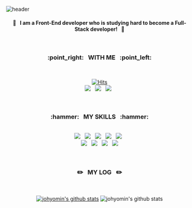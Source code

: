 ![header](https://capsule-render.vercel.app/api?type=slice&color=gradient&height=300&section=header&text=Hello&desc=I'm%20hyomin&fontSize60&fontColor=fff&descSize=30&descAlign=80&descAlignY=40&animation=blink&fontAlign=65&fontAlignY=25&rotate=20)

<div align="center"> 
<h4>🚀  &nbsp; I am a Front-End developer who is studying hard to become a Full-Stack developer! &nbsp;   🚀 </h4><br/>

<h3> :point_right:  &nbsp;  WITH ME &nbsp;   :point_left:   </h3> <br/>   
  
  [![Hits](https://hits.seeyoufarm.com/api/count/incr/badge.svg?url=https%3A%2F%2Fgithub.com%2Fjohyomin&count_bg=%23CEA9F6&title_bg=%237B00F6&icon=trustpilot.svg&icon_color=%23FFFFFF&title=hits&edge_flat=false)](https://hits.seeyoufarm.com)<br/> 
  <a href="https://johyomin.github.io/"><img src="https://img.shields.io/badge/Portfolio-30B980?style=flat&logo=Minutemailer&logoColor=white"/></a> &nbsp;
 <a href="https://github.com/johyomin"><img src="https://img.shields.io/badge/GitHub-181717?style=flat&logo=GitHub&logoColor=white"/></a> &nbsp; 
 <a href="mailto:johyomin1119@gmail.com"><img src="https://img.shields.io/badge/Gmail-A4335?style=flat&logo=Gmail&logoColor=white"/></a> &nbsp; 
  <br/>
  <br/>
  <br/>
  
<h3>:hammer:  &nbsp; MY SKILLS  &nbsp;   :hammer:   </h3><br/>
  <img src="https://img.shields.io/badge/HTML5-E34F26?style=flat&logo=HTML5&logoColor=white"/> &nbsp; 
  <img src="https://img.shields.io/badge/CSS3-1572B6?style=flat&logo=CSS3&logoColor=white"/> &nbsp; 
  <img src="https://img.shields.io/badge/JQUERY-0769AD?style=flat&logo=JQUERY&logoColor=white"/>    &nbsp; 
  <img src="https://img.shields.io/badge/JAVASCRIPT-F7DF1E?style=flat&logo=JAVASCRIPT&logoColor=white"/>   &nbsp; 
  <img src="https://img.shields.io/badge/VUE-4FC08D?style=flat&logo=Vue.js&logoColor=white"/>   &nbsp; 
  <br/>
  <img src="https://img.shields.io/badge/SCSS-CC6699?style=flat&logo=Sass&logoColor=white"/>   &nbsp; 
  <img src="https://img.shields.io/badge/BOOTSTRAP-7952B3?style=flat&logo=BOOTSTRAP&logoColor=white"/>   &nbsp; 
  <img src="https://img.shields.io/badge/FIGMA-F24E1E?style=flat&logo=FIGMA&logoColor=white"/> &nbsp; 
  <img src="https://img.shields.io/badge/PHOTOSHOP-31A8FF?style=flat&logo=Adobe Photoshop&logoColor=white"/>                                                                                                                                                                                                           
  <br/>
  <br/>
  <br/>
<h3> ✏️  &nbsp;  MY LOG &nbsp;   ✏️   </h3> <br/>      
  

  [![johyomin's github stats](https://github-readme-stats.vercel.app/api/top-langs/?username=johyomin&show_icons=true&hide_border=true&title_color=004386&icon_color=004386&layout=compact)](https://github.com/johyomin)
    ![johyomin's github stats](https://github-readme-stats.vercel.app/api?username=johyomin&show_icons=true)
  
</div>

